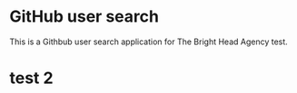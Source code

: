 # GitHub user search

This is a Githbub user search application for The Bright Head Agency test.

# test 2
